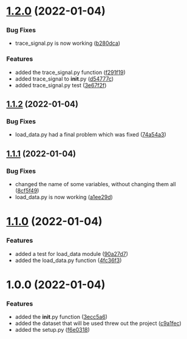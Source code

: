 # [1.2.0](https://github.com/LazyKeru/UV-AADA-projet-apprentissage-automatique/compare/v1.1.2...v1.2.0) (2022-01-04)


### Bug Fixes

* trace_signal.py is now working ([b280dca](https://github.com/LazyKeru/UV-AADA-projet-apprentissage-automatique/commit/b280dca7e6bee62e420b6dd4a06f13311a4731df))


### Features

* added the trace_signal.py function ([f291f19](https://github.com/LazyKeru/UV-AADA-projet-apprentissage-automatique/commit/f291f1913bb64782ee574c440c8f10f51bd36527))
* added trace_signal to __init__.py ([d54777c](https://github.com/LazyKeru/UV-AADA-projet-apprentissage-automatique/commit/d54777c9a59cde87766b8ccd098b24be74c90d9f))
* added trace_signal.py test ([3e67f2f](https://github.com/LazyKeru/UV-AADA-projet-apprentissage-automatique/commit/3e67f2f67d747c70d2fbf960a1e1b4b239d2f6f9))

## [1.1.2](https://github.com/LazyKeru/UV-AADA-projet-apprentissage-automatique/compare/v1.1.1...v1.1.2) (2022-01-04)


### Bug Fixes

* load_data.py had a final problem which was fixed ([74a54a3](https://github.com/LazyKeru/UV-AADA-projet-apprentissage-automatique/commit/74a54a32fa576560305222d7aded10866780ae42))

## [1.1.1](https://github.com/LazyKeru/UV-AADA-projet-apprentissage-automatique/compare/v1.1.0...v1.1.1) (2022-01-04)


### Bug Fixes

* changed the name of some variables, without changing them all ([8cf5f49](https://github.com/LazyKeru/UV-AADA-projet-apprentissage-automatique/commit/8cf5f49fc8df580c2a309d7578983baa23e3c70f))
* load_data.py is now working ([a1ee29d](https://github.com/LazyKeru/UV-AADA-projet-apprentissage-automatique/commit/a1ee29d2bd6a128146d143233a9c81f3ab7a5356))

# [1.1.0](https://github.com/LazyKeru/UV-AADA-projet-apprentissage-automatique/compare/v1.0.0...v1.1.0) (2022-01-04)


### Features

* added a test for load_data module ([90a27d7](https://github.com/LazyKeru/UV-AADA-projet-apprentissage-automatique/commit/90a27d76ab1f82a35159aa64080ca51c820b5706))
* added the load_data.py function ([4fc36f3](https://github.com/LazyKeru/UV-AADA-projet-apprentissage-automatique/commit/4fc36f3cde365c129de405438adaf6b717f2d34a))

# 1.0.0 (2022-01-04)


### Features

* added the __init__.py function ([3ecc5a6](https://github.com/LazyKeru/UV-AADA-projet-apprentissage-automatique/commit/3ecc5a6a76fe3046a72eef95773da16e6adc1874))
* added the dataset that will be used threw out the project ([c9a1fec](https://github.com/LazyKeru/UV-AADA-projet-apprentissage-automatique/commit/c9a1fec148b9a599d3b9344fcdcc69325cff74c1))
* added the setup.py ([f6e0318](https://github.com/LazyKeru/UV-AADA-projet-apprentissage-automatique/commit/f6e03183d9d8fe9025dce613fdcf6030dd9480fb))
